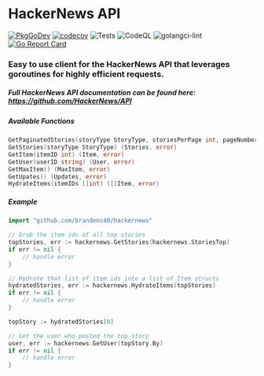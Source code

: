 # HackerNews API

[![PkgGoDev](https://pkg.go.dev/badge/github.com/brandenc40/hackernews)](https://pkg.go.dev/github.com/brandenc40/hackernews)
[![codecov](https://codecov.io/gh/brandenc40/hackernews/branch/master/graph/badge.svg?token=YDCD39G1C1)](undefined)
![Tests](https://github.com/brandenc40/hackernews/workflows/Tests/badge.svg)
![CodeQL](https://github.com/brandenc40/hackernews/workflows/CodeQL/badge.svg)
![golangci-lint](https://github.com/brandenc40/hackernews/workflows/golangci-lint/badge.svg)
[![Go Report Card](https://goreportcard.com/badge/github.com/brandenc40/hackernews)](https://goreportcard.com/report/github.com/brandenc40/hackernews)

### Easy to use client for the HackerNews API that leverages goroutines for highly efficient requests.

##### Full HackerNews API documentation can be found here: https://github.com/HackerNews/API

##### Available Functions

```go
GetPaginatedStories(storyType StoryType, storiesPerPage int, pageNumber int) (PaginatedStoriesResponse, error)
GetStories(storyType StoryType) (Stories, error)
GetItem(itemID int) (Item, error)
GetUser(userID string) (User, error)
GetMaxItem() (MaxItem, error)
GetUpates() (Updates, error)
HydrateItems(itemIDs []int) ([]Item, error)
```

##### Example

```go
import "github.com/brandenc40/hackernews"

// Grab the item ids of all top stories
topStories, err := hackernews.GetStories(hackernews.StoriesTop)
if err != nil {
    // handle error
}

// Hydrate that list of item ids into a list of Item structs
hydratedStories, err := hackernews.HydrateItems(topStories)
if err != nil {
    // handle error
}

topStory := hydratedStories[0]

// Get the user who posted the top story
user, err := hackernews.GetUser(topStory.By)
if err != nil {
    // handle error
}
```
